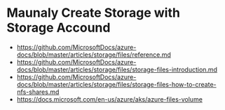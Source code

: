 # Maunaly Create Storage with Storage Accound

- https://github.com/MicrosoftDocs/azure-docs/blob/master/articles/storage/files/reference.md
- https://github.com/MicrosoftDocs/azure-docs/blob/master/articles/storage/files/storage-files-introduction.md
- https://github.com/MicrosoftDocs/azure-docs/blob/master/articles/storage/files/storage-files-how-to-create-nfs-shares.md
- https://docs.microsoft.com/en-us/azure/aks/azure-files-volume
